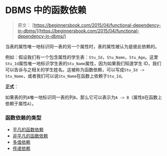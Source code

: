 # DBMS 中的函数依赖

> 原文： [https://beginnersbook.com/2015/04/functional-dependency-in-dbms/](https://beginnersbook.com/2015/04/functional-dependency-in-dbms/)

当表的属性唯一地标识同一表的另一个属性时，表的属性被认为是彼此依赖的。

例如：假设我们有一个包含属性的学生表：`Stu_Id`，`Stu_Name`，`Stu_Age`。这里`Stu_Id`属性唯一地标识学生表的`Stu_Name`属性，因为如果我们知道学生 ID，我们可以告诉与之相关的学生姓名。这被称为函数依赖，可以写成`Stu_Id -> Stu_Name`，或者我们可以说`Stu_Name`在函数上依赖于`Stu_Id`。

**正式**：

如果表的列`A`唯一地标识同一表的列`B`，那么它可以表示为`A -> B`（属性`B`在函数上依赖于属性`A`）。

### 函数依赖的类型

*   [平凡的函数依赖](https://beginnersbook.com/2015/04/trivial-functional-dependency-in-dbms/)
*   [非平凡的函数依赖](https://beginnersbook.com/2015/04/non-trivial-functional-dependency-in-dbms/)
*   [多值依赖](https://beginnersbook.com/2015/04/multivalued-dependency-in-dbms/)
*   [传递依赖](https://beginnersbook.com/2015/04/transitive-dependency-in-dbms/)